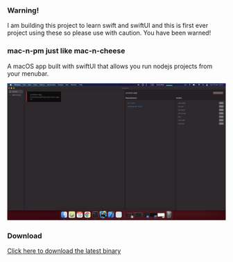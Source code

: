 ###  Warning!
I am building this project to learn swift and swiftUI and this is first ever project using these so please use with caution. You have been warned!

###  mac-n-pm just like mac-n-cheese
A macOS app built with swiftUI that allows you run nodejs projects from your menubar.

![Landing page](./screenshots/Screenshot-2021-01-19-at-02.27.45.png)

### Download
[Click here to download the latest binary](./binary/macnpm.zip)
